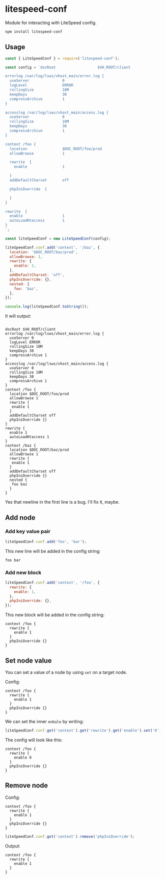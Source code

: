 # litespeed-conf

Module for interacting with LiteSpeed config.

```bash
npm install litespeed-conf
```

## Usage

```javascript
const { LiteSpeedConf } = require('litespeed-conf');

const config = `docRoot                   $VH_ROOT/client

errorlog /var/log/lsws/vhost_main/error.log {
  useServer               0
  logLevel                ERROR
  rollingSize             10M
  keepDays                30
  compressArchive         1
}

accesslog /var/log/lsws/vhost_main/access.log {
  useServer               0
  rollingSize             10M
  keepDays                30
  compressArchive         1
}

context /foo {
  location                $DOC_ROOT/foo/prod
  allowBrowse             1

  rewrite  {
    enable                1

  }
  addDefaultCharset       off

  phpIniOverride  {

  }
}

rewrite  {
  enable                  1
  autoLoadHtaccess        1
}
`;

const liteSpeedConf = new LiteSpeedConf(config);

liteSpeedConf.conf.add('context', '/baz', {
  location: '$DOC_ROOT/baz/prod',
  allowBrowse: 1,
  rewrite: {
    enable: 1,
  },
  addDefaultCharset: 'off',
  phpIniOverride: {},
  nested: {
    foo: 'baz',
  },
});

console.log(liteSpeedConf.toString());
```

It will output:

```

docRoot $VH_ROOT/client
errorlog /var/log/lsws/vhost_main/error.log {
  useServer 0
  logLevel ERROR
  rollingSize 10M
  keepDays 30
  compressArchive 1
}
accesslog /var/log/lsws/vhost_main/access.log {
  useServer 0
  rollingSize 10M
  keepDays 30
  compressArchive 1
}
context /foo {
  location $DOC_ROOT/foo/prod
  allowBrowse 1
  rewrite {
   enable 1
  }
  addDefaultCharset off
  phpIniOverride {}
}
rewrite {
  enable 1
  autoLoadHtaccess 1
}
context /baz {
  location $DOC_ROOT/baz/prod
  allowBrowse 1
  rewrite {
   enable 1
  }
  addDefaultCharset off
  phpIniOverride {}
  nested {
   foo baz
  }
}
```

Yes that newline in the first line is a bug. I'll fix it, maybe.

## Add node

### Add key value pair

```javascript
liteSpeedConf.conf.add('foo', 'bar');
```

This new line will be added in the config string:

```
foo bar
```

### Add new block

```javascript
liteSpeedConf.conf.add('context', '/foo', {
  rewrite: {
    enable: 1,
  },
  phpIniOverride: {},
});
```

This new block will be added in the config string:

```
context /foo {
  rewrite {
    enable 1
  }
  phpIniOverride {}
}
```

## Set node value

You can set a value of a node by using `set` on a target node.

Config:

```
context /foo {
  rewrite {
    enable 1
  }
  phpIniOverride {}
}
```

We can set the inner `enbale` by writing:

```javascript
liteSpeedConf.conf.get('context').get('rewrite').get('enable').set('0');
```

The config will look like this:

```
context /foo {
  rewrite {
    enable 0
  }
  phpIniOverride {}
}
```

## Remove node

Config:

```
context /foo {
  rewrite {
    enable 1
  }
  phpIniOverride {}
}
```

```javascript
liteSpeedConf.conf.get('context').remove('phpIniOverride');
```

Output:

```
context /foo {
  rewrite {
    enable 1
  }
}
```
